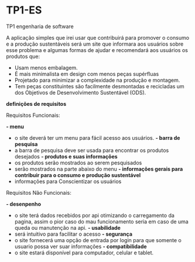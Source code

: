 # TP1-ES
TP1 engenharia de software

 A aplicação simples que irei usar que contribuirá para promover o consumo e a produção sustentáveis será um site que informara aos usuários sobre esse problema e algumas formas de ajudar e recomendará aos usuários os produtos que:
 
- Usam menos embalagem.
- É mais minimalista em design com menos peças supérfluas
- Projetado para minimizar a complexidade na produção e montagem.
- Tem peças constituintes são facilmente desmontadas e recicladas um dos Objetivos de Desenvolvimento Sustentável (ODS).

**definições de requisitos**

Requisitos Funcionais:

**- menu**
  - o site deverá ter um menu para fácil acesso aos usuários.
**- barra de pesquisa**
  - a barra de pesquisa deve ser usada para encontrar os produtos desejados 
**- produtos e suas informações**
  - os produtos serão mostrados ao serem pesquisados
  - serão mostrados na parte abaixo do menu
**- informações gerais para contribuir para o consumo e produção sustentável**
  - informações para Conscientizar os usuários

Requisitos Não Funcionais:

**- desenpenho**
  - o site terá dados recebidos por api otimizando o carregamento da pagina,
    assim o pior caso do mau funcionamento seria em caso de uma queda ou manutenção na api.
**- usabilidade**
   - será intuitivo para facilitar o acesso 
**- segurança**
   - o site fornecerá uma opção de entrada por login para que somente o usuario possa ver suar informações
**- compatibilidade**
   - o site estará disponível para computador, celular e tablet.
